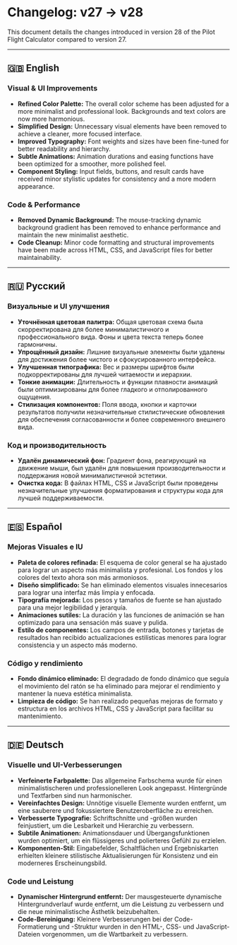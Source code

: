 # Changelog: v27 → v28

This document details the changes introduced in version 28 of the Pilot Flight Calculator compared to version 27.

---

## 🇬🇧 English

### Visual & UI Improvements
*   **Refined Color Palette:** The overall color scheme has been adjusted for a more minimalist and professional look. Backgrounds and text colors are now more harmonious.
*   **Simplified Design:** Unnecessary visual elements have been removed to achieve a cleaner, more focused interface.
*   **Improved Typography:** Font weights and sizes have been fine-tuned for better readability and hierarchy.
*   **Subtle Animations:** Animation durations and easing functions have been optimized for a smoother, more polished feel.
*   **Component Styling:** Input fields, buttons, and result cards have received minor stylistic updates for consistency and a more modern appearance.

### Code & Performance
*   **Removed Dynamic Background:** The mouse-tracking dynamic background gradient has been removed to enhance performance and maintain the new minimalist aesthetic.
*   **Code Cleanup:** Minor code formatting and structural improvements have been made across HTML, CSS, and JavaScript files for better maintainability.

---

## 🇷🇺 Русский

### Визуальные и UI улучшения
*   **Уточнённая цветовая палитра:** Общая цветовая схема была скорректирована для более минималистичного и профессионального вида. Фоны и цвета текста теперь более гармоничны.
*   **Упрощённый дизайн:** Лишние визуальные элементы были удалены для достижения более чистого и сфокусированного интерфейса.
*   **Улучшенная типографика:** Вес и размеры шрифтов были подкорректированы для лучшей читаемости и иерархии.
*   **Тонкие анимации:** Длительность и функции плавности анимаций были оптимизированы для более гладкого и отполированного ощущения.
*   **Стилизация компонентов:** Поля ввода, кнопки и карточки результатов получили незначительные стилистические обновления для обеспечения согласованности и более современного внешнего вида.

### Код и производительность
*   **Удалён динамический фон:** Градиент фона, реагирующий на движение мыши, был удалён для повышения производительности и поддержания новой минималистичной эстетики.
*   **Очистка кода:** В файлах HTML, CSS и JavaScript были проведены незначительные улучшения форматирования и структуры кода для лучшей поддерживаемости.

---

## 🇪🇸 Español

### Mejoras Visuales e IU
*   **Paleta de colores refinada:** El esquema de color general se ha ajustado para lograr un aspecto más minimalista y profesional. Los fondos y los colores del texto ahora son más armoniosos.
*   **Diseño simplificado:** Se han eliminado elementos visuales innecesarios para lograr una interfaz más limpia y enfocada.
*   **Tipografía mejorada:** Los pesos y tamaños de fuente se han ajustado para una mejor legibilidad y jerarquía.
*   **Animaciones sutiles:** La duración y las funciones de animación se han optimizado para una sensación más suave y pulida.
*   **Estilo de componentes:** Los campos de entrada, botones y tarjetas de resultados han recibido actualizaciones estilísticas menores para lograr consistencia y un aspecto más moderno.

### Código y rendimiento
*   **Fondo dinámico eliminado:** El degradado de fondo dinámico que seguía el movimiento del ratón se ha eliminado para mejorar el rendimiento y mantener la nueva estética minimalista.
*   **Limpieza de código:** Se han realizado pequeñas mejoras de formato y estructura en los archivos HTML, CSS y JavaScript para facilitar su mantenimiento.

---

## 🇩🇪 Deutsch

### Visuelle und UI-Verbesserungen
*   **Verfeinerte Farbpalette:** Das allgemeine Farbschema wurde für einen minimalistischeren und professionelleren Look angepasst. Hintergründe und Textfarben sind nun harmonischer.
*   **Vereinfachtes Design:** Unnötige visuelle Elemente wurden entfernt, um eine sauberere und fokussiertere Benutzeroberfläche zu erreichen.
*   **Verbesserte Typografie:** Schriftschnitte und -größen wurden feinjustiert, um die Lesbarkeit und Hierarchie zu verbessern.
*   **Subtile Animationen:** Animationsdauer und Übergangsfunktionen wurden optimiert, um ein flüssigeres und polierteres Gefühl zu erzielen.
*   **Komponenten-Stil:** Eingabefelder, Schaltflächen und Ergebniskarten erhielten kleinere stilistische Aktualisierungen für Konsistenz und ein moderneres Erscheinungsbild.

### Code und Leistung
*   **Dynamischer Hintergrund entfernt:** Der mausgesteuerte dynamische Hintergrundverlauf wurde entfernt, um die Leistung zu verbessern und die neue minimalistische Ästhetik beizubehalten.
*   **Code-Bereinigung:** Kleinere Verbesserungen bei der Code-Formatierung und -Struktur wurden in den HTML-, CSS- und JavaScript-Dateien vorgenommen, um die Wartbarkeit zu verbessern.
